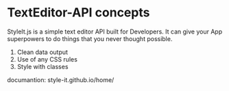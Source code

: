 # TextEditor-API concepts

StyleIt.js is a simple text editor API built for Developers.
It can give your App superpowers to do things that you never thought possible.

1. Clean data output
2. Use of any CSS rules
3. Style with classes

documantion: style-it.github.io/home/
